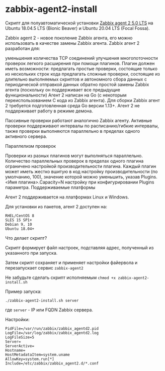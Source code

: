 
# zabbix-agent2-install
Скрипт для полуавтоматической установки [Zabbix agent 2 5.0 LTS](https://www.zabbix.com/documentation/5.0/ru/manual/concepts/agent2) на Ubuntu 18.04.5 LTS (Bionic Beaver) и Ubuntu 20.04 LTS (Focal Fossa).

Zabbix agent 2 - новое поколение Zabbix агента, его можно использовать в качестве замены Zabbix агента. Zabbix агент 2 разработан для:

уменьшения количества TCP соединений
улучшения многопоточности проверок
легкого расширения при помощи плагинов. Плагин должен иметь возможности:
предлагать простые проверки, состоящие только из нескольких строк кода
предлагать сложные проверки, состоящие из длительно выполняемых скриптов и автономного сбора данных с периодической отправкой данных обратно
простой замены Zabbix агента (поскольку он поддерживает все предыдущие функциональности)
Агент 2 написан на Go (с некоторым переиспользованием C кода из Zabbix агента). Для сборки Zabbix агент 2 требуется подготовленная среда Go версии 1.13+.
Агент 2 не поддерживает работу в режиме демона.

Пассивные проверки работают аналогично Zabbix агенту. Активные проверки поддерживают интервалы по расписанию/гибкие интервалы, также проверки выполняются параллельно в пределах одного активного сервера.

Параллелизм проверок

Проверки из разных плагинов могут выполняться параллельно. Количество параллельных проверок в пределах одного плагина ограничено настройкой производительности плагина. Каждый плагин может иметь жестко вшитую в код настройку производительности (по умолчанию, 100), значение которой можно уменьшить, указав Plugins.<Имя плагина>.Capacity=N настройку при конфигурировании Plugins параметра.
Поддерживаемые платформы

Агент 2 поддерживается на ллатформах Linux и Windows.

Для установки из пакетов, агент 2 доступен на:

    RHEL/CentOS 8
    SLES 15 SP1+
    Debian 9, 10
    Ubuntu 18.04+


Что делает скрипт?

Скрипт формирует файл настроек, подставляя адрес, полученный из указанного при запуска.

Затем скрипт сохраняет и применяет настройки файервола и перезапускает сервис `zabbix-agent2`

Не забудьте сделать скрипт исполняемым `chmod +x zabbix-agent2-install.sh`

Пример запуска:

    ./zabbix-agent2-install.sh server

где `server` - IP или FQDN Zabbix сервера.

Настройки:

    PidFile=/var/run/zabbix/zabbix_agentd2.pid
    LogFile=/var/log/zabbix/zabbix_agentd2.log
    LogFileSize=5
    Server=
    ServerActive=
    Hostname=
	HostMetadataItem=system.uname
    AllowKey=system.run[*]
    Include=/etc/zabbix/zabbix_agent2.d/*.conf
